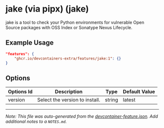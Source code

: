 
# jake (via pipx) (jake)

jake is a tool to check your Python environments for vulnerable Open Source packages with OSS Index or Sonatype Nexus Lifecycle.

## Example Usage

```json
"features": {
    "ghcr.io/devcontainers-extra/features/jake:1": {}
}
```

## Options

| Options Id | Description | Type | Default Value |
|-----|-----|-----|-----|
| version | Select the version to install. | string | latest |



---

_Note: This file was auto-generated from the [devcontainer-feature.json](devcontainer-feature.json).  Add additional notes to a `NOTES.md`._
